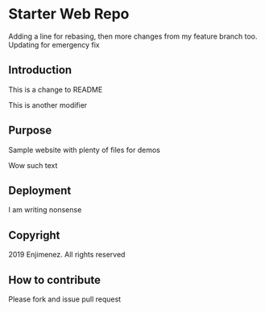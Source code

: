# Starter Web Repo

Adding a line for rebasing, then more changes from my feature branch too. Updating for emergency fix

## Introduction

This is a change to README

This is another modifier

## Purpose

Sample website with plenty of files for demos

Wow such text

## Deployment

I am writing nonsense

## Copyright

2019 Enjimenez. All rights reserved

## How to contribute

Please fork and issue pull request